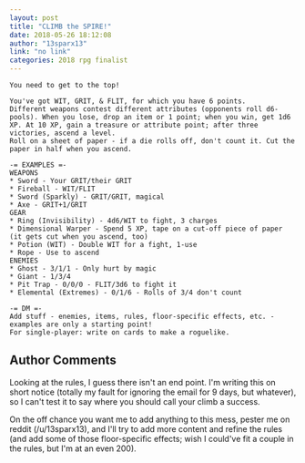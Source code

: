 ```yaml
---
layout: post
title: "CLIMB the SPIRE!"
date: 2018-05-26 18:12:08
author: "13sparx13"
link: "no link"
categories: 2018 rpg finalist
---
```

```
You need to get to the top!

You've got WIT, GRIT, & FLIT, for which you have 6 points.
Different weapons contest different attributes (opponents roll d6-pools). When you lose, drop an item or 1 point; when you win, get 1d6 XP. At 10 XP, gain a treasure or attribute point; after three victories, ascend a level.
Roll on a sheet of paper - if a die rolls off, don't count it. Cut the paper in half when you ascend.

-= EXAMPLES =-
WEAPONS
* Sword - Your GRIT/their GRIT
* Fireball - WIT/FLIT
* Sword (Sparkly) - GRIT/GRIT, magical
* Axe - GRIT+1/GRIT
GEAR
* Ring (Invisibility) - 4d6/WIT to fight, 3 charges
* Dimensional Warper - Spend 5 XP, tape on a cut-off piece of paper (it gets cut when you ascend, too)
* Potion (WIT) - Double WIT for a fight, 1-use
* Rope - Use to ascend
ENEMIES
* Ghost - 3/1/1 - Only hurt by magic
* Giant - 1/3/4
* Pit Trap - 0/0/0 - FLIT/3d6 to fight it
* Elemental (Extremes) - 0/1/6 - Rolls of 3/4 don't count

-= DM =-
Add stuff - enemies, items, rules, floor-specific effects, etc. - examples are only a starting point!
For single-player: write on cards to make a roguelike.
```
## Author Comments 

Looking at the rules, I guess there isn't an end point. I'm writing this on short notice (totally my fault for ignoring the email for 9 days, but whatever), so I can't test it to say where you should call your climb a success.

On the off chance you want me to add anything to this mess, pester me on reddit (/u/13sparx13), and I'll try to add more content and refine the rules (and add some of those floor-specific effects; wish I could've fit a couple in the rules, but I'm at an even 200).
